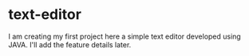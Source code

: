 # text-editor
I am creating my first project here a simple text editor developed using JAVA. I'll add the feature details later.
